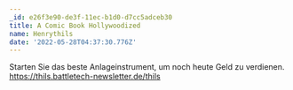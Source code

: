 ```yaml
---
_id: e26f3e90-de3f-11ec-b1d0-d7cc5adceb30
title: A Comic Book Hollywoodized
name: Henrythils
date: '2022-05-28T04:37:30.776Z'
---
```

Starten Sie das beste Anlageinstrument, um noch heute Geld zu verdienen. https://thils.battletech-newsletter.de/thils
